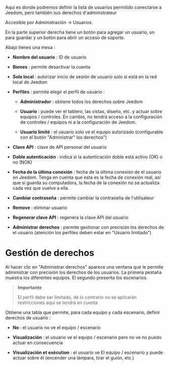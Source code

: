 Aquí es donde podremos definir la lista de usuarios
permitido conectarse a Jeedom, pero también sus derechos
d'administrateur

Accesible por Administración → Usuarios.

En la parte superior derecha tiene un botón para agregar un usuario, un
para guardar y un botón para abrir un acceso de soporte.

Abajo tienes una mesa :

-   **Nombre del usuario** : ID de usuario

-   **Bienes** : permite desactivar la cuenta

-   **Solo local** : autorizar inicio de sesión de usuario
    solo si está en la red local de Jeedom

-   **Perfiles** : permite elegir el perfil de usuario :

    -   **Administrador** : obtiene todos los derechos sobre Jeedom

    -   **Usuario** : puede ver el tablero, las vistas,
        diseño, etc. y actuar sobre equipos / controles. En cambio,
        no tendrá acceso a la configuración de controles / equipos
        ni a la configuración de Jeedom.

    -   **Usuario limité** : el usuario solo ve el
        equipo autorizado (configurable con el botón &quot;Administrar&quot;
        los derechos")

-   **Clave API** : clave de API personal del usuario

-   **Doble autenticación** : indica si la autenticación doble
    está activo (OK) o no (NOK)

-   **Fecha de la última conexión** : fecha de la última conexión de
    el usuario en Jeedom. Tenga en cuenta que esta es la fecha de conexión
    real, así que si guarda su computadora, la fecha de
    la conexión no se actualiza cada vez que vuelve a ella.

-   **Cambiar contraseña** : permite cambiar la contraseña de
    l'utilisateur

-   **Remove** : eliminar usuario

-   **Regenerar clave API** : regenera la clave API del usuario

-   **Administrar derechos** : permite gestionar con precisión los derechos de
    el usuario (atención los perfiles deben estar en
    "Usuario limitado")

Gestión de derechos 
==================

Al hacer clic en &quot;Administrar derechos&quot; aparece una ventana que le permite
administrar con precisión los derechos de los usuarios. La primera pestaña muestra
los diferentes equipos. El segundo presenta los escenarios.

> **Importante**
>
> El perfil debe ser limitado, de lo contrario no se aplicarán restricciones aquí
> se tendrá en cuenta

Obtiene una tabla que permite, para cada equipo y cada
escenario, definir derechos de usuario :

-   **No** : el usuario no ve el equipo / escenario

-   **Visualización** : el usuario ve el equipo / escenario pero no ve
    no puedo actuar en consecuencia

-   **Visualización et exécution** : el usuario ve
    El equipo / escenario y puede actuar sobre él (encender una lámpara, tirar
    el guión, etc.)


